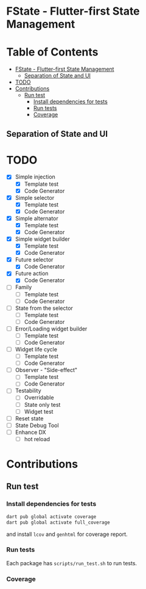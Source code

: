 # FState - Flutter-first State Management

# Table of Contents

- [FState - Flutter-first State Management](#fstate---flutter-first-state-management)
  - [Separation of State and UI](#separation-of-state-and-ui)
- [TODO](#todo)
- [Contributions](#contributions)
  - [Run test](#run-test)
    - [Install dependencies for tests](#install-dependencies-for-tests)
    - [Run tests](#run-tests)
    - [Coverage](#coverage)

## Separation of State and UI

# TODO

- [x] Simple injection
  - [x] Template test
  - [x] Code Generator
- [x] Simple selector
  - [x] Template test
  - [x] Code Generator
- [x] Simple alternator
  - [x] Template test
  - [x] Code Generator
- [x] Simple widget builder
  - [x] Template test
  - [x] Code Generator
- [x] Future selector
  - [x] Code Generator
- [x] Future action
  - [x] Code Generator
- [ ] Family
  - [ ] Template test
  - [ ] Code Generator
- [ ] State from the selector
  - [ ] Template test
  - [ ] Code Generator
- [ ] Error/Loading widget builder
  - [ ] Template test
  - [ ] Code Generator
- [ ] Widget life cycle
  - [ ] Template test
  - [ ] Code Generator
- [ ] Observer - "Side-effect"
  - [ ] Template test
  - [ ] Code Generator
- [ ] Testability
  - [ ] Overridable
  - [ ] State only test
  - [ ] Widget test
- [ ] Reset state
- [ ] State Debug Tool
- [ ] Enhance DX
  - [ ] hot reload

# Contributions

## Run test

### Install dependencies for tests

```bash
dart pub global activate coverage
dart pub global activate full_coverage
```

and install `lcov` and `genhtml` for coverage report.

### Run tests

Each package has `scripts/run_test.sh` to run tests.

### Coverage
